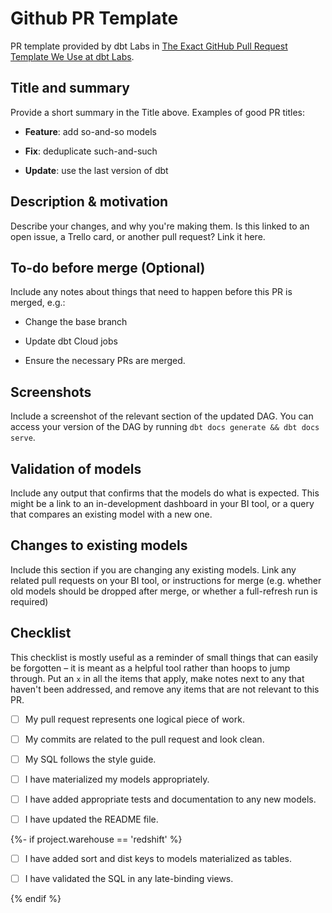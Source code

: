 # Github PR Template

PR template provided by dbt Labs in [The Exact GitHub Pull Request Template We Use at dbt Labs](https://docs.getdbt.com/blog/analytics-pull-request-template).

## Title and summary
Provide a short summary in the Title above. Examples of good PR titles:

* **Feature**: add so-and-so models

* **Fix**: deduplicate such-and-such

* **Update**: use the last version of dbt


## Description & motivation
Describe your changes, and why you're making them. Is this linked to an open
 issue, a Trello card, or another pull request? Link it here.

## To-do before merge (Optional)
Include any notes about things that need to happen before this PR is merged, e.g.:

- Change the base branch

- Update dbt Cloud jobs

- Ensure the necessary PRs are merged.

## Screenshots
Include a screenshot of the relevant section of the updated DAG. You can access your
version of the DAG by running `dbt docs generate && dbt docs serve`.

## Validation of models
Include any output that confirms that the models do what is expected. This might
be a link to an in-development dashboard in your BI tool, or a query that
compares an existing model with a new one.

## Changes to existing models
Include this section if you are changing any existing models. Link any related
pull requests on your BI tool, or instructions for merge (e.g. whether old
models should be dropped after merge, or whether a full-refresh run is required)
## Checklist
This checklist is mostly useful as a reminder of small things that can easily be
forgotten – it is meant as a helpful tool rather than hoops to jump through.
Put an `x` in all the items that apply, make notes next to any that haven't been
addressed, and remove any items that are not relevant to this PR.

- [ ] My pull request represents one logical piece of work.

- [ ] My commits are related to the pull request and look clean.

- [ ] My SQL follows the style guide.

- [ ] I have materialized my models appropriately.

- [ ] I have added appropriate tests and documentation to any new models.

- [ ] I have updated the README file.

{%- if project.warehouse == 'redshift' %}

- [ ] I have added sort and dist keys to models materialized as tables.

- [ ] I have validated the SQL in any late-binding views.

{% endif %}
